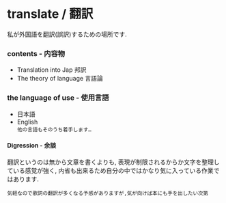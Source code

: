 # translate / 翻訳
私が外国語を翻訳(誤訳)するための場所です.

### contents - 内容物
 - Translation into Jap 邦訳
 - The theory of language 言語論

### the language of use - 使用言語
 - 日本語
 - English  
```他の言語もそのうち着手します…```

#### Digression - 余談
翻訳というのは無から文章を書くよりも,
表現が制限されるからか文字を整理している感覚が強く,
内省も出来るため自分の中ではかなり気に入っている作業ではあります.

```気軽なので歌詞の翻訳が多くなる予感がありますが,気が向けば本にも手を出したい次第```
